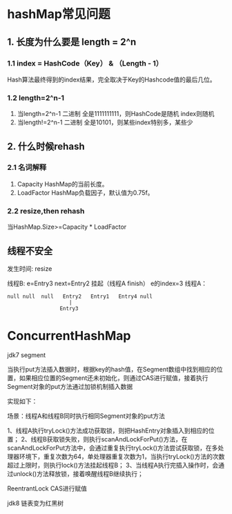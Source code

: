 # hashMap常见问题
## 1. 长度为什么要是 length = 2^n
### 1.1 index =  HashCode（Key） &  （Length - 1）
Hash算法最终得到的index结果，完全取决于Key的Hashcode值的最后几位。

### 1.2 length=2^n-1
1. 当length=2^n-1 二进制 全是1111111111，则HashCode是随机 index则随机
2. 当length!=2^n-1 二进制 全是10101，则某些index特别多，某些少

## 2. 什么时候rehash
### 2.1 名词解释
1. Capacity HashMap的当前长度。
2. LoadFactor HashMap负载因子，默认值为0.75f。

### 2.2 resize,then rehash
当HashMap.Size>=Capacity * LoadFactor


## 线程不安全
发生时间: resize

线程B:
e=Entry3
next=Entry2
挂起（线程A finish）
e的index=3
线程A：
```
null null  null   Entry2   Entry1   Entry4 null
                    |
                 Entry3
```

# ConcurrentHashMap
jdk7 segment

当执行put方法插入数据时，根据key的hash值，在Segment数组中找到相应的位置，如果相应位置的Segment还未初始化，则通过CAS进行赋值，接着执行Segment对象的put方法通过加锁机制插入数据

实现如下：

场景：线程A和线程B同时执行相同Segment对象的put方法

1、线程A执行tryLock()方法成功获取锁，则把HashEntry对象插入到相应的位置；
2、线程B获取锁失败，则执行scanAndLockForPut()方法，在scanAndLockForPut方法中，会通过重复执行tryLock()方法尝试获取锁，在多处理器环境下，重复次数为64，单处理器重复次数为1，当执行tryLock()方法的次数超过上限时，则执行lock()方法挂起线程B；
3、当线程A执行完插入操作时，会通过unlock()方法释放锁，接着唤醒线程B继续执行；


ReentrantLock
CAS进行赋值

jdk8 链表变为红黑树
